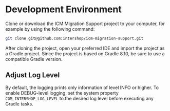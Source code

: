 # Development Environment

Clone or download the ICM Migration Support project to your computer, for example by using the following command:

```bash
git clone git@github.com:intershop/icm-migration-support.git
```

After cloning the project, open your preferred IDE and import the project as a Gradle project.
Since the project is based on Gradle 8.10, be sure to use a compatible Gradle version.

## Adjust Log Level

By default, the logging prints only information of level INFO or higher. 
To enable DEBUG-level logging, set the system property `COM_INTERSHOP_LOG_LEVEL` to the desired log level before executing any Gradle tasks.